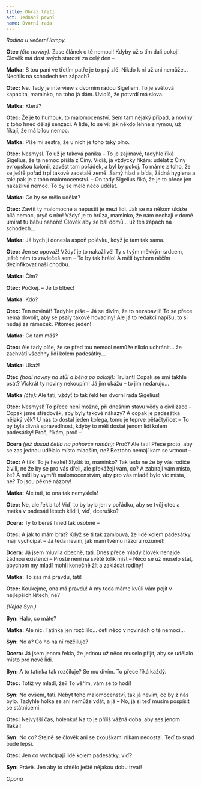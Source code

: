 ```yaml
---
title: Obraz třetí
act: Jednání první
name: Dvorní rada
---
```


_Rodina u večerní lampy._

**Otec** _(čte noviny):_
Zase článek o té nemoci!
Kdyby už s tím dali pokoj!
Člověk má dost svých starostí za celý den –

**Matka:**
S tou paní ve třetím patře je to prý zlé.
Nikdo k ní už ani nemůže…
Necítils na schodech ten zápach?

**Otec:**
Ne.
Tady je interview s dvorním radou Sigeliem.
To je světová kapacita, maminko, na toho já dám.
Uvidíš, že potvrdí má slova.

**Matka:**
Která?

**Otec:**
Že je to humbuk, to malomocenství.
Sem tam nějaký případ, a noviny z toho hned dělají senzaci.
A lidé, to se ví: jak někdo lehne s rýmou, už říkají, že má bílou nemoc.

**Matka:**
Píše mi sestra, že u nich je toho taky plno.

**Otec:**
Nesmysl.
To už je taková panika – To je zajímavé, tadyhle říká Sigelius, že ta nemoc přišla z Číny.
Vidíš, já vždycky říkám: udělat z Číny evropskou kolonii, zavést tam pořádek, a byl by pokoj.
To máme z toho, že se ještě pořád trpí takové zaostalé země.
Samý hlad a bída, žádná hygiena a tak: pak je z toho malomocenství.
– On tady Sigelius říká, že je to přece jen nakažlivá nemoc.
To by se mělo něco udělat.

**Matka:**
Co by se mělo udělat?

**Otec:**
Zavřít ty malomocné a nepustit je mezi lidi.
Jak se na někom ukáže bílá nemoc, pryč s ním!
Vždyť je to hrůza, maminko, že nám nechají v domě umírat tu babu nahoře!
Člověk aby se bál domů…
už ten zápach na schodech…

**Matka:**
Já bych jí donesla aspoň polévku, když je tam tak sama.

**Otec:**
Jen se opovaž!
Vždyť je to nakažlivé!
Ty s tvým měkkým srdcem, ještě nám to zavlečeš sem – To by tak hrálo!
A měli bychom něčím dezinfikovat naši chodbu.

**Matka:**
Čím?

**Otec:**
Počkej.
– Je to blbec!

**Matka:**
Kdo?

**Otec:**
Ten novinář!
Tadyhle píše – Já se divím, že to nezabavili!
To se přece nemá dovolit, aby se psaly takové hovadiny!
Ale já to redakci napíšu, to si nedají za rámeček.
Pitomec jeden!

**Matka:**
Co tam máš?

**Otec:**
Ale tady píše, že se před tou nemocí nemůže nikdo uchránit…
že zachvátí všechny lidi kolem padesátky…

**Matka:**
Ukaž!

**Otec** _(hodí noviny na stůl a běhá po pokoji):_
Trulant!
Copak se smí takhle psát?
Víckrát ty noviny nekoupím!
Já jim ukážu – to jim nedaruju…

**Matka** _(čte):_
Ale tati, vždyť to tak řekl ten dvorní rada Sigelius!

**Otec:**
Nesmysl!
To přece není možné, při dnešním stavu vědy a civilizace – Copak jsme středověk, aby byly takové nákazy?
A copak je padesátka nějaký věk?
U nás to dostal jeden kolega, tomu je teprve pětačtyřicet – To by byla divná spravedlnost, kdyby to měli dostat jenom lidi kolem padesátky!
Proč, říkám, proč –

**Dcera** _(jež dosud četla na pohovce román):_
Proč?
Ale tati!
Přece proto, aby se zas jednou udělalo místo mladším, ne?
Beztoho nemají kam se vrtnout –

**Otec:**
A ták!
To je hezké!
Slyšíš to, maminko?
Tak teda ne že by vás rodiče živili, ne že by se pro vás dřeli, ale překážejí vám, co?
A zabírají vám místo, že?
A měli by vymřít malomocenstvím, aby pro vás mladé bylo víc místa, ne?
To jsou pěkné názory!

**Matka:**
Ale tati, to ona tak nemyslela!

**Otec:**
Ne, ale řekla to!
Viď, to by bylo jen v pořádku, aby se tvůj otec a matka v padesáti létech klidili, viď, dceruško?

**Dcera:**
Ty to bereš hned tak osobně –

**Otec:**
A jak to mám brát?
Když se ti tak zamlouvá, že lidé kolem padesátky mají vychcípat – Já teda nevím, jak mám tvému názoru rozumět!

**Dcera:**
Já jsem mluvila obecně, tati.
Dnes přece mladý člověk nenajde žádnou existenci – Prostě není na světě tolik míst – Něco se už muselo stát, abychom my mladí mohli konečně žít a zakládat rodiny!

**Matka:**
To zas má pravdu, tati!

**Otec:**
Koukejme, ona má pravdu!
A my teda máme kvůli vám pojít v nejlepších létech, ne?

_(Vejde Syn.)_

**Syn:**
Halo, co máte?

**Matka:**
Ale nic.
Tatínka jen rozčililo…
četl něco v novinách o té nemoci…

**Syn:**
No a?
Co ho na ní rozčiluje?

**Dcera:**
Já jsem jenom řekla, že jednou už něco muselo přijít, aby se udělalo místo pro nové lidi.

**Syn:**
A to tatínka tak rozčiluje?
Se mu divím.
To přece říká každý.

**Otec:**
Totiž vy mladí, že?
To věřím, vám se to hodí!

**Syn:**
No ovšem, tati.
Nebýt toho malomocenství, tak já nevím, co by z nás bylo.
Tadyhle holka se ani nemůže vdát, a já – No, já si teď musím pospíšit se státnicemi.

**Otec:**
Nejvyšší čas, holenku!
Na to je příliš vážná doba, aby ses jenom flákal!

**Syn:**
No co?
Stejně se člověk ani se zkouškami nikam nedostal.
Teď to snad bude lepší.

**Otec:**
Jen co vychcípají lidé kolem padesátky, viď?

**Syn:**
Právě.
Jen aby to chtělo ještě nějakou dobu trvat!

_Opona_
